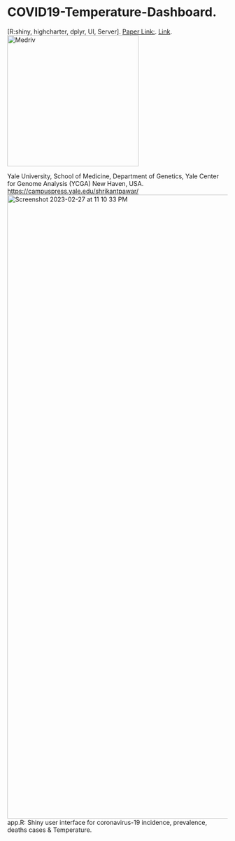 # COVID19-Temperature-Dashboard.
[R:shiny, highcharter, dplyr, UI, Server].
[Paper Link:](https://www.medrxiv.org/content/10.1101/2020.03.29.20044461v1).
[Link](https://yalegenomics.shinyapps.io/deployment/?_ga=2.91441946.1803750112.1677552931-1693957918.1677552931).
<img width="300" alt="Medriv" src="https://github.com/spawar2/COVID19-Temperature-Dashboard/assets/25118302/8c785586-9ca3-4786-8838-18ec9546d7c6">

Yale University, School of Medicine, Department of Genetics, Yale Center for Genome Analysis (YCGA) New Haven, USA.
https://campuspress.yale.edu/shrikantpawar/
<img width="1428" alt="Screenshot 2023-02-27 at 11 10 33 PM" src="https://user-images.githubusercontent.com/25118302/221751582-1ba0cd37-3267-4dff-ba92-74224aa9d8d1.png">
app.R: Shiny user interface for coronavirus-19 incidence, prevalence, deaths cases & Temperature.

